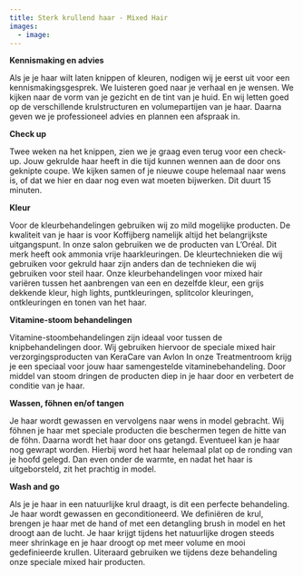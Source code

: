 ```yaml
---
title: Sterk krullend haar - Mixed Hair
images:
  - image:
---
```


**Kennismaking en advies**

Als je je haar wilt laten knippen of kleuren, nodigen wij je eerst uit voor een kennismakingsgesprek. We luisteren goed naar je verhaal en je wensen. We kijken naar de vorm van je gezicht en de tint van je huid. En wij letten goed op de verschillende krulstructuren en volumepartijen van je haar. Daarna geven we je professioneel advies en plannen een afspraak in.

**Check up**

Twee weken na het knippen, zien we je graag even terug voor een check-up. Jouw gekrulde haar heeft in die tijd kunnen wennen aan de door ons geknipte coupe. We kijken samen of je nieuwe coupe helemaal naar wens is, of dat we hier en daar nog even wat moeten bijwerken. Dit duurt 15 minuten.

**Kleur**

Voor de kleurbehandelingen gebruiken wij zo mild mogelijke producten. De kwaliteit van je haar is voor Koffijberg namelijk altijd het belangrijkste uitgangspunt. In onze salon gebruiken we de producten van L’Or&eacute;al. Dit merk heeft ook ammonia vrije haarkleuringen. De kleurtechnieken die wij gebruiken voor gekruld haar zijn anders dan de technieken die wij gebruiken voor steil haar. Onze kleurbehandelingen voor mixed hair vari&euml;ren tussen het aanbrengen van een en dezelfde kleur, een grijs dekkende kleur, high lights, puntkleuringen, splitcolor kleuringen, ontkleuringen en tonen van het haar.

**Vitamine-stoom behandelingen**

Vitamine-stoombehandelingen zijn ideaal voor tussen de knipbehandelingen door. Wij gebruiken hiervoor de speciale mixed hair verzorgingsproducten van KeraCare van Avlon In onze Treatmentroom krijg je een speciaal voor jouw haar samengestelde vitaminebehandeling. Door middel van stoom dringen de producten diep in je haar door en verbetert de conditie van je haar.

**Wassen, f&ouml;hnen en/of tangen**

Je haar wordt gewassen en vervolgens naar wens in model gebracht. Wij f&ouml;hnen je haar met speciale producten die beschermen tegen de hitte van de f&ouml;hn. Daarna wordt het haar door ons getangd. Eventueel kan je haar nog gewrapt worden. Hierbij word het haar helemaal plat op de ronding van je hoofd gelegd. Dan even onder de warmte, en nadat het haar is uitgeborsteld, zit het prachtig in model.

**Wash and go**

Als je je haar in een natuurlijke krul draagt, is dit een perfecte behandeling. Je haar wordt gewassen en geconditioneerd. We defini&euml;ren de krul,&nbsp; brengen je haar met de hand of met een detangling brush in model en het droogt aan de lucht. Je haar krijgt tijdens het natuurlijke drogen steeds meer shrinkage en je haar droogt op met meer volume en mooi gedefinieerde krullen. Uiteraard gebruiken we tijdens deze behandeling onze speciale mixed hair producten.